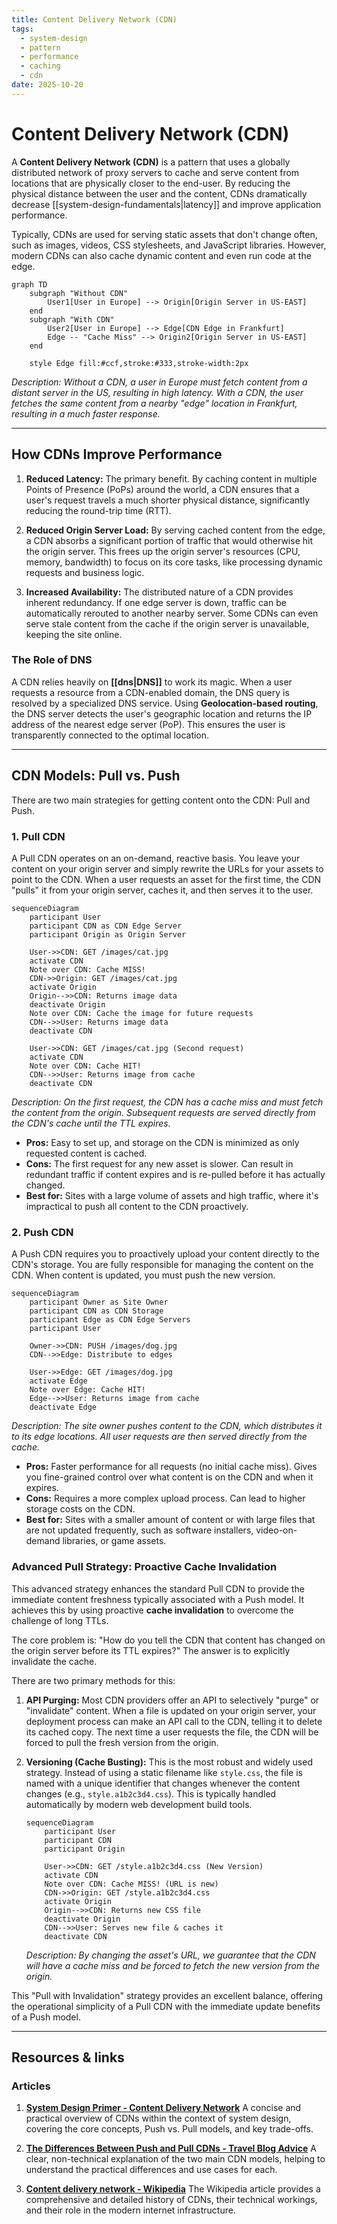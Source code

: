 ```yaml
---
title: Content Delivery Network (CDN)
tags:
  - system-design
  - pattern
  - performance
  - caching
  - cdn
date: 2025-10-20
---
```


# Content Delivery Network (CDN)

A **Content Delivery Network (CDN)** is a pattern that uses a globally distributed network of proxy servers to cache and serve content from locations that are physically closer to the end-user. By reducing the physical distance between the user and the content, CDNs dramatically decrease [[system-design-fundamentals|latency]] and improve application performance.

Typically, CDNs are used for serving static assets that don't change often, such as images, videos, CSS stylesheets, and JavaScript libraries. However, modern CDNs can also cache dynamic content and even run code at the edge.

```mermaid
graph TD
    subgraph "Without CDN"
        User1[User in Europe] --> Origin[Origin Server in US-EAST]
    end
    subgraph "With CDN"
        User2[User in Europe] --> Edge[CDN Edge in Frankfurt]
        Edge -- "Cache Miss" --> Origin2[Origin Server in US-EAST]
    end

    style Edge fill:#ccf,stroke:#333,stroke-width:2px
```
*Description: Without a CDN, a user in Europe must fetch content from a distant server in the US, resulting in high latency. With a CDN, the user fetches the same content from a nearby "edge" location in Frankfurt, resulting in a much faster response.*

---

## How CDNs Improve Performance

1.  **Reduced Latency:** The primary benefit. By caching content in multiple Points of Presence (PoPs) around the world, a CDN ensures that a user's request travels a much shorter physical distance, significantly reducing the round-trip time (RTT).

2.  **Reduced Origin Server Load:** By serving cached content from the edge, a CDN absorbs a significant portion of traffic that would otherwise hit the origin server. This frees up the origin server's resources (CPU, memory, bandwidth) to focus on its core tasks, like processing dynamic requests and business logic.

3.  **Increased Availability:** The distributed nature of a CDN provides inherent redundancy. If one edge server is down, traffic can be automatically rerouted to another nearby server. Some CDNs can even serve stale content from the cache if the origin server is unavailable, keeping the site online.

### The Role of DNS

A CDN relies heavily on **[[dns|DNS]]** to work its magic. When a user requests a resource from a CDN-enabled domain, the DNS query is resolved by a specialized DNS service. Using **Geolocation-based routing**, the DNS server detects the user's geographic location and returns the IP address of the nearest edge server (PoP). This ensures the user is transparently connected to the optimal location.

---

## CDN Models: Pull vs. Push

There are two main strategies for getting content onto the CDN: Pull and Push.

### 1. Pull CDN

A Pull CDN operates on an on-demand, reactive basis. You leave your content on your origin server and simply rewrite the URLs for your assets to point to the CDN. When a user requests an asset for the first time, the CDN "pulls" it from your origin server, caches it, and then serves it to the user.

```mermaid
sequenceDiagram
    participant User
    participant CDN as CDN Edge Server
    participant Origin as Origin Server

    User->>CDN: GET /images/cat.jpg
    activate CDN
    Note over CDN: Cache MISS!
    CDN->>Origin: GET /images/cat.jpg
    activate Origin
    Origin-->>CDN: Returns image data
    deactivate Origin
    Note over CDN: Cache the image for future requests
    CDN-->>User: Returns image data
    deactivate CDN

    User->>CDN: GET /images/cat.jpg (Second request)
    activate CDN
    Note over CDN: Cache HIT!
    CDN-->>User: Returns image from cache
    deactivate CDN
```
*Description: On the first request, the CDN has a cache miss and must fetch the content from the origin. Subsequent requests are served directly from the CDN's cache until the TTL expires.*

-   **Pros:** Easy to set up, and storage on the CDN is minimized as only requested content is cached.
-   **Cons:** The first request for any new asset is slower. Can result in redundant traffic if content expires and is re-pulled before it has actually changed.
-   **Best for:** Sites with a large volume of assets and high traffic, where it's impractical to push all content to the CDN proactively.

### 2. Push CDN

A Push CDN requires you to proactively upload your content directly to the CDN's storage. You are fully responsible for managing the content on the CDN. When content is updated, you must push the new version.

```mermaid
sequenceDiagram
    participant Owner as Site Owner
    participant CDN as CDN Storage
    participant Edge as CDN Edge Servers
    participant User

    Owner->>CDN: PUSH /images/dog.jpg
    CDN-->>Edge: Distribute to edges

    User->>Edge: GET /images/dog.jpg
    activate Edge
    Note over Edge: Cache HIT!
    Edge-->>User: Returns image from cache
    deactivate Edge
```
*Description: The site owner pushes content to the CDN, which distributes it to its edge locations. All user requests are then served directly from the cache.*

-   **Pros:** Faster performance for all requests (no initial cache miss). Gives you fine-grained control over what content is on the CDN and when it expires.
-   **Cons:** Requires a more complex upload process. Can lead to higher storage costs on the CDN.
-   **Best for:** Sites with a smaller amount of content or with large files that are not updated frequently, such as software installers, video-on-demand libraries, or game assets.

### Advanced Pull Strategy: Proactive Cache Invalidation

This advanced strategy enhances the standard Pull CDN to provide the immediate content freshness typically associated with a Push model. It achieves this by using proactive **cache invalidation** to overcome the challenge of long TTLs.

The core problem is: "How do you tell the CDN that content has changed on the origin server before its TTL expires?" The answer is to explicitly invalidate the cache.

There are two primary methods for this:

1.  **API Purging:** Most CDN providers offer an API to selectively "purge" or "invalidate" content. When a file is updated on your origin server, your deployment process can make an API call to the CDN, telling it to delete its cached copy. The next time a user requests the file, the CDN will be forced to pull the fresh version from the origin.

2.  **Versioning (Cache Busting):** This is the most robust and widely used strategy. Instead of using a static filename like `style.css`, the file is named with a unique identifier that changes whenever the content changes (e.g., `style.a1b2c3d4.css`). This is typically handled automatically by modern web development build tools.

    ```mermaid
    sequenceDiagram
        participant User
        participant CDN
        participant Origin

        User->>CDN: GET /style.a1b2c3d4.css (New Version)
        activate CDN
        Note over CDN: Cache MISS! (URL is new)
        CDN->>Origin: GET /style.a1b2c3d4.css
        activate Origin
        Origin-->>CDN: Returns new CSS file
        deactivate Origin
        CDN-->>User: Serves new file & caches it
        deactivate CDN
    ```
    *Description: By changing the asset's URL, we guarantee that the CDN will have a cache miss and be forced to fetch the new version from the origin.*

This "Pull with Invalidation" strategy provides an excellent balance, offering the operational simplicity of a Pull CDN with the immediate update benefits of a Push model.

---

## Resources & links

### Articles

1.  **[System Design Primer - Content Delivery Network](https://github.com/donnemartin/system-design-primer#content-delivery-network)**
    A concise and practical overview of CDNs within the context of system design, covering the core concepts, Push vs. Pull models, and key trade-offs.

2.  **[The Differences Between Push and Pull CDNs - Travel Blog Advice](http://www.travelblogadvice.com/technical/the-differences-between-push-and-pull-cdns/)**
    A clear, non-technical explanation of the two main CDN models, helping to understand the practical differences and use cases for each.

3.  **[Content delivery network - Wikipedia](https://en.wikipedia.org/wiki/Content_delivery_network)**
    The Wikipedia article provides a comprehensive and detailed history of CDNs, their technical workings, and their role in the modern internet infrastructure.
